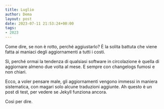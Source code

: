 ```yaml
---
title: Luglio  
author: Dema
layout: post
date: 2023-07-11 21:53:24+00:00
tags: 
- 2023
---
```


Come dire, 
se non è rotto, perché aggiustarlo? È la solita battuta che viene 
fatta ai maniaci degli aggiornamenti a tutti i costi. 

Sì, perché ormai la tendenza di qualsiasi software in circolazione è quella di aggiornare almeno due volta al mese. E sempre con changelogs fumosi e non chiari. 

Ecco, a voler pensare male, gli aggiornamenti vengono immessi in maniera sistematica, con magari solo alcune traduzioni aggiunte.
Ah questo è un post di test, per vedere se Jekyll funziona ancora. 

Così per dire.

